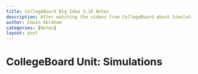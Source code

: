 ```yaml
---
title: CollegeBoard Big Idea 3.16 Notes
description: After watching the videos from CollegeBoard about Simulations, here are some notes that the group members as well as the class can refer to
author: Edwin Abraham
categories: [Notes]
layout: post
---
```


# CollegeBoard Unit: Simulations